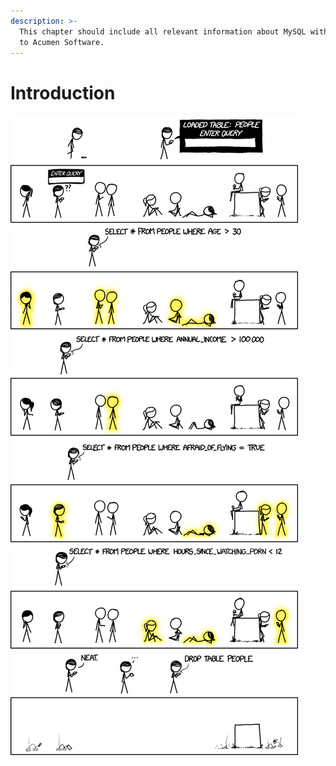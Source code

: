 ```yaml
---
description: >-
  This chapter should include all relevant information about MySQL with regards
  to Acumen Software.
---
```


# Introduction

![](.gitbook/assets/query.png)
